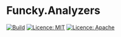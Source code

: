 # Funcky.Analyzers

[![Build](https://github.com/polyadic/funcky-analyzers/workflows/Build/badge.svg)](https://github.com/polyadic/funcky-analyzers/actions?query=workflow%3ABuild)
[![Licence: MIT](https://img.shields.io/badge/licence-MIT-green)](https://raw.githubusercontent.com/polyadic/funcky-analyzers/master/LICENSE-MIT)
[![Licence: Apache](https://img.shields.io/badge/licence-Apache-green)](https://raw.githubusercontent.com/polyadic/funcky-analyzers/master/LICENSE-Apache)

